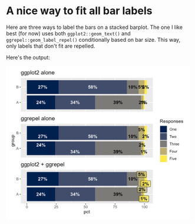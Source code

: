 
# A nice way to fit all bar labels

Here are three ways to label the bars on a stacked barplot. The one I like best (for now) uses both `ggplot2::geom_text()` and `ggrepel::geom_label_repel()` conditionally based on bar size. This way, only labels that don't fit are repelled.

Here's the output:

<img src="plots.png" width="500">
